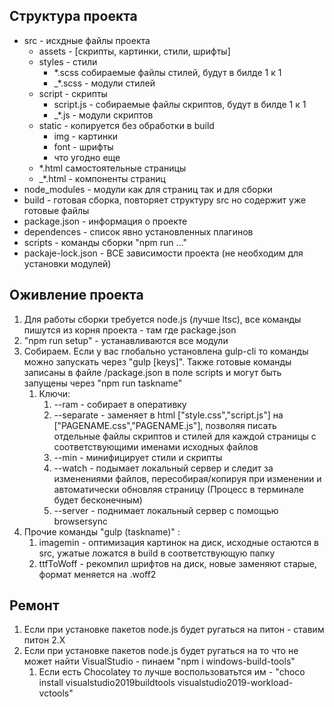 ## Структура проекта
-  src - исхдные файлы проекта
   -  assets - [скрипты, картинки, стили, шрифты]
   -  styles - стили
      -  *.scss собираемые файлы стилей, будут в билде 1 к 1
      -  _*.scss - модули стилей
   - script - скрипты
      -  script.js - собираемые файлы скриптов, будут в билде 1 к 1
      -  _*.js - модули скриптов
   -  static - копируется без обработки в build
      -  img - картинки
      -  font - шрифты
      -  что угодно еще
   - *.html самостоятельные страницы
   - _*.html - компоненты страниц
-  node_modules - модули как для страниц так и для сборки
-  build - готовая сборка, повторяет структуру src но содержит уже готовые файлы
-  package.json - информация о проекте
  - dependences - список явно установленных плагинов
  - scripts - команды сборки "npm run ..."
- packaje-lock.json - ВСЕ зависимости проекта (не необходим для установки модулей)

## Оживление проекта
1. Для работы сборки требуется node.js (лучше ltsc), все команды пишутся из корня проекта - там где package.json
2. "npm run setup" - устанавливаются все модули
3. Собираем. Если у вас глобально установлена gulp-cli то команды можно запускать через "gulp [keys]". Также готовые команды записаны в файле /package.json в поле scripts и могут быть запущены через "npm run taskname"
   1. Ключи:
      1. --ram - собирает в оперативку
      2. --separate - заменяет в html ["style.css","script.js"] на ["PAGENAME.css","PAGENAME.js"], позволяя писать отдельные файлы скриптов и стилей для каждой страницы с соответствующими именами исходных файлов
      3. --min - минифицирует стили и скрипты
      4. --watch - подымает локальный сервер и следит за изменениями файлов, пересобирая/копируя при изменении и автоматически обновляя страницу (Процесс в терминале будет бесконечным)
      5. --server - поднимает локальный сервер с помощью browsersync
2. Прочие команды "gulp (taskname)" :
   1. imagemin - оптимизация картинок на диск, исходные остаются в src, ужатые ложатся в build в соответствующую папку
   2. ttfToWoff - рекомпил шрифтов на диск, новые заменяют старые, формат меняется на .woff2

## Ремонт
1. Если при установке пакетов node.js будет ругаться на питон - ставим питон 2.Х
2. Если при установке пакетов node.js будет ругаться на то что не может найти VisualStudio - пинаем "npm i windows-build-tools"
   1. Если есть Chocolatey то лучше воспользоватьтся им - "choco install visualstudio2019buildtools visualstudio2019-workload-vctools"
